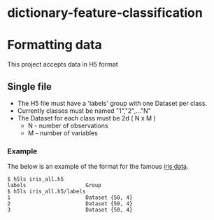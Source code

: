 dictionary-feature-classification
=================================

# Formatting data
This project accepts data in H5 format

## Single file 
* The H5 file must have a 'labels' group with one Dataset per class.
* Currently classes must be named  "1","2",..."N"
* The Dataset for each class must be 2d ( N x M )
  * N - number of observations
  * M - number of variables

### Example
The below is an example of the format for the famous [iris data](http://archive.ics.uci.edu/ml/datasets/Iris).
```
$ h5ls iris_all.h5
labels                   Group
$ h5ls iris_all.h5/labels
1                        Dataset {50, 4}
2                        Dataset {50, 4}
3                        Dataset {50, 4}
```
